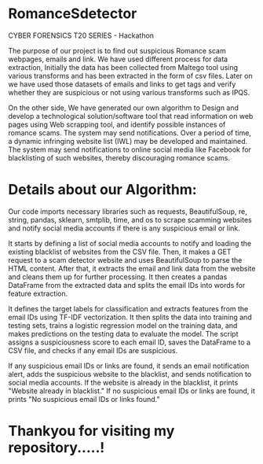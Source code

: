 # RomanceSdetector
CYBER FORENSICS T20 SERIES - Hackathon

The purpose of our project is to find out suspicious Romance scam webpages, emails and link. We have used different process for data extraction, Initially the data has been collected from Maltego tool using various transforms and has been extracted in the form of csv files. Later on we have used those datasets of emails and links to get tags and verify whether they are suspicious or not using various transforms such as IPQS. 

On the other side, We have generated our own algorithm to Design and develop a technological solution/software tool that read information on web pages using Web scrapping tool, and identify possible instances of romance scams. The system may send notifications. Over a period of time, a dynamic infringing website list (IWL) may be developed and maintained. The system may send notifications to online social media like Facebook for blacklisting of such websites, thereby discouraging romance scams.

# Details about our Algorithm:

Our code imports necessary libraries such as requests, BeautifulSoup, re, string, pandas, sklearn, smtplib, time, and os to scrape scamming websites and notify social media accounts if there is any suspicious email or link.

It starts by defining a list of social media accounts to notify and loading the existing blacklist of websites from the CSV file. Then, it makes a GET request to a scam detector website and uses BeautifulSoup to parse the HTML content. After that, it extracts the email and link data from the website and cleans them up for further processing. It then creates a pandas DataFrame from the extracted data and splits the email IDs into words for feature extraction.

It defines the target labels for classification and extracts features from the email IDs using TF-IDF vectorization. It then splits the data into training and testing sets, trains a logistic regression model on the training data, and makes predictions on the testing data to evaluate the model. The script assigns a suspiciousness score to each email ID, saves the DataFrame to a CSV file, and checks if any email IDs are suspicious.

If any suspicious email IDs or links are found, it sends an email notification alert, adds the suspicious website to the blacklist, and sends notification to social media accounts. If the website is already in the blacklist, it prints "Website already in blacklist." If no suspicious email IDs or links are found, it prints "No suspicious email IDs or links found."

# Thankyou for visiting my repository.....!
